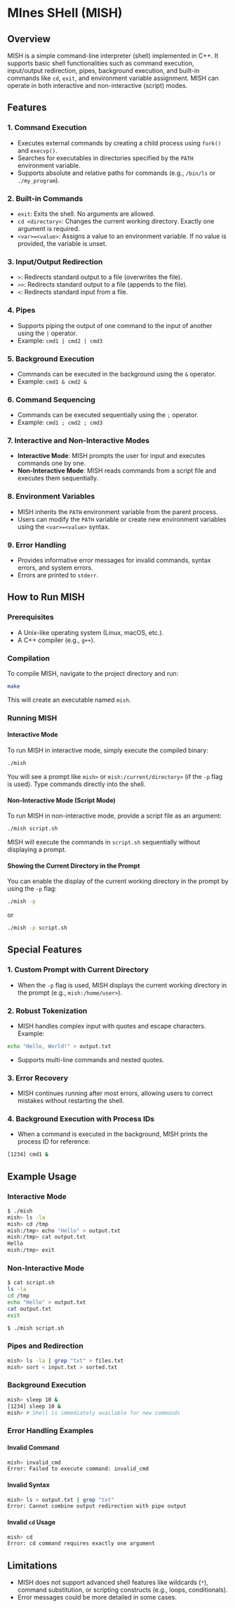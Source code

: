 # MInes SHell (MISH)

## Overview
MISH is a simple command-line interpreter (shell) implemented in C++. It supports basic shell functionalities such as command execution, input/output redirection, pipes, background execution, and built-in commands like `cd`, `exit`, and environment variable assignment. MISH can operate in both interactive and non-interactive (script) modes.

## Features

### 1. Command Execution
- Executes external commands by creating a child process using `fork()` and `execvp()`.
- Searches for executables in directories specified by the `PATH` environment variable.
- Supports absolute and relative paths for commands (e.g., `/bin/ls` or `./my_program`).

### 2. Built-in Commands
- `exit`: Exits the shell. No arguments are allowed.
- `cd <directory>`: Changes the current working directory. Exactly one argument is required.
- `<var>=<value>`: Assigns a value to an environment variable. If no value is provided, the variable is unset.

### 3. Input/Output Redirection
- `>`: Redirects standard output to a file (overwrites the file).
- `>>`: Redirects standard output to a file (appends to the file).
- `<`: Redirects standard input from a file.

### 4. Pipes
- Supports piping the output of one command to the input of another using the `|` operator.
- Example: `cmd1 | cmd2 | cmd3`

### 5. Background Execution
- Commands can be executed in the background using the `&` operator.
- Example: `cmd1 & cmd2 &`

### 6. Command Sequencing
- Commands can be executed sequentially using the `;` operator.
- Example: `cmd1 ; cmd2 ; cmd3`

### 7. Interactive and Non-Interactive Modes
- **Interactive Mode**: MISH prompts the user for input and executes commands one by one.
- **Non-Interactive Mode**: MISH reads commands from a script file and executes them sequentially.

### 8. Environment Variables
- MISH inherits the `PATH` environment variable from the parent process.
- Users can modify the `PATH` variable or create new environment variables using the `<var>=<value>` syntax.

### 9. Error Handling
- Provides informative error messages for invalid commands, syntax errors, and system errors.
- Errors are printed to `stderr`.

## How to Run MISH

### Prerequisites
- A Unix-like operating system (Linux, macOS, etc.).
- A C++ compiler (e.g., `g++`).

### Compilation
To compile MISH, navigate to the project directory and run:

```bash
make
```
This will create an executable named `mish`.

### Running MISH

#### Interactive Mode
To run MISH in interactive mode, simply execute the compiled binary:

```bash
./mish
```
You will see a prompt like `mish>` or `mish:/current/directory>` (if the `-p` flag is used). Type commands directly into the shell.

#### Non-Interactive Mode (Script Mode)
To run MISH in non-interactive mode, provide a script file as an argument:

```bash
./mish script.sh
```
MISH will execute the commands in `script.sh` sequentially without displaying a prompt.

#### Showing the Current Directory in the Prompt
You can enable the display of the current working directory in the prompt by using the `-p` flag:

```bash
./mish -p
```
or

```bash
./mish -p script.sh
```

## Special Features

### 1. Custom Prompt with Current Directory
- When the `-p` flag is used, MISH displays the current working directory in the prompt (e.g., `mish:/home/user>`).

### 2. Robust Tokenization
- MISH handles complex input with quotes and escape characters. Example:

```bash
echo "Hello, World!" > output.txt
```
- Supports multi-line commands and nested quotes.

### 3. Error Recovery
- MISH continues running after most errors, allowing users to correct mistakes without restarting the shell.

### 4. Background Execution with Process IDs
- When a command is executed in the background, MISH prints the process ID for reference:

```bash
[1234] cmd1 &
```

## Example Usage

### Interactive Mode
```bash
$ ./mish
mish> ls -la
mish> cd /tmp
mish:/tmp> echo "Hello" > output.txt
mish:/tmp> cat output.txt
Hello
mish:/tmp> exit
```

### Non-Interactive Mode
```bash
$ cat script.sh
ls -la
cd /tmp
echo "Hello" > output.txt
cat output.txt
exit

$ ./mish script.sh
```

### Pipes and Redirection
```bash
mish> ls -la | grep "txt" > files.txt
mish> sort < input.txt > sorted.txt
```

### Background Execution
```bash
mish> sleep 10 &
[1234] sleep 10 &
mish> # Shell is immediately available for new commands
```

### Error Handling Examples

#### Invalid Command
```bash
mish> invalid_cmd
Error: Failed to execute command: invalid_cmd
```

#### Invalid Syntax
```bash
mish> ls > output.txt | grep "txt"
Error: Cannot combine output redirection with pipe output
```

#### Invalid `cd` Usage
```bash
mish> cd
Error: cd command requires exactly one argument
```

## Limitations
- MISH does not support advanced shell features like wildcards (`*`), command substitution, or scripting constructs (e.g., loops, conditionals).
- Error messages could be more detailed in some cases.

